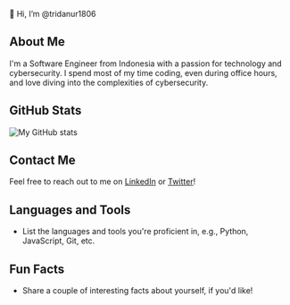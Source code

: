 👋 Hi, I’m @tridanur1806

## About Me
I'm a Software Engineer from Indonesia with a passion for technology and cybersecurity. I spend most of my time coding, even during office hours, and love diving into the complexities of cybersecurity.

## GitHub Stats
![My GitHub stats](https://github-readme-stats.vercel.app/api?username=tridanur1806&show_icons=true&theme=radical)

## Contact Me
Feel free to reach out to me on [LinkedIn](https://www.linkedin.com/in/tridanur1806/) or [Twitter](https://twitter.com/tridanur1806/)!

## Languages and Tools
- List the languages and tools you're proficient in, e.g., Python, JavaScript, Git, etc.

## Fun Facts
- Share a couple of interesting facts about yourself, if you'd like!
